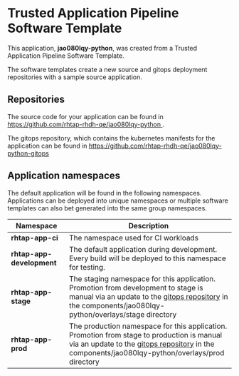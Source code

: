 # Trusted Application Pipeline Software Template

This application, **jao080lqy-python**, was created from a Trusted Application Pipeline Software Template.

The software templates create a new source and gitops deployment repositories with a sample source application. 

## Repositories

The source code for your application can be found in [https://github.com/rhtap-rhdh-qe/jao080lqy-python ](https://github.com/rhtap-rhdh-qe/jao080lqy-python ).
 
The gitops repository, which contains the kubernetes manifests for the application can be found in 
[https://github.com/rhtap-rhdh-qe/jao080lqy-python-gitops ](https://github.com/rhtap-rhdh-qe/jao080lqy-python-gitops ) 

## Application namespaces 

The default application will be found in the following namespaces. Applications can be deployed into unique namespaces or multiple software templates can also bet generated into the same group namespaces.  

|  Namespace   |  Description   |  
| -------- | -------- |
| **rhtap-app-ci** | The namespace used for CI workloads |
| **rhtap-app-development** | The default application during development. Every build will be deployed to this namespace for testing. |
| **rhtap-app-stage** | The staging namespace for this application. Promotion from development to stage is manual via an update to the [gitops repository](https://github.com/rhtap-rhdh-qe/jao080lqy-python-gitops ) in the components/jao080lqy-python/overlays/stage directory |
| **rhtap-app-prod** | The production namespace for this application. Promotion from stage to production is manual via an update to the [gitops repository](https://github.com/rhtap-rhdh-qe/jao080lqy-python-gitops ) in the components/jao080lqy-python/overlays/prod directory |